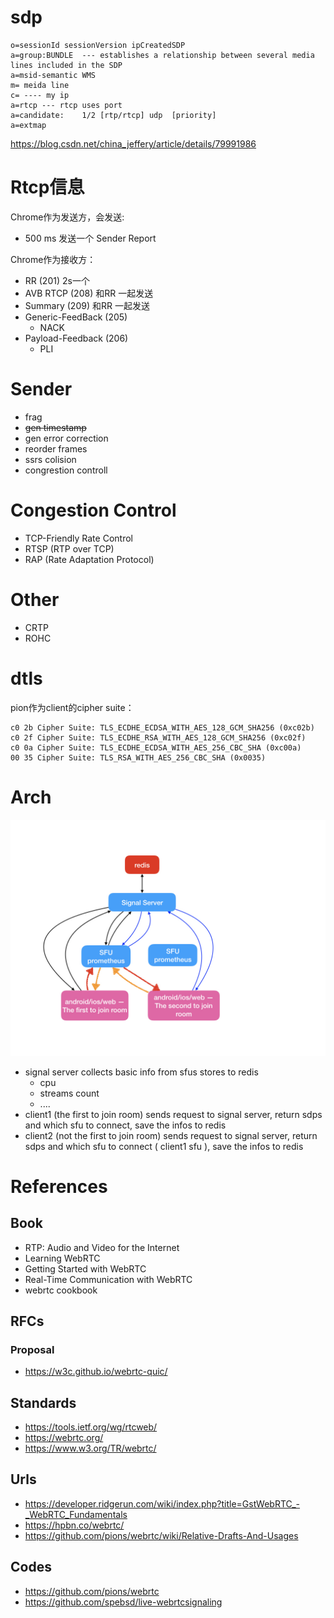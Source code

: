 

# sdp

```
o=sessionId sessionVersion ipCreatedSDP
a=group:BUNDLE  --- establishes a relationship between several media lines included in the SDP
a=msid-semantic WMS
m= meida line
c= ---- my ip
a=rtcp --- rtcp uses port
a=candidate:    1/2 [rtp/rtcp] udp  [priority] 
a=extmap 
```

https://blog.csdn.net/china_jeffery/article/details/79991986


# Rtcp信息

Chrome作为发送方，会发送:

* 500 ms 发送一个 Sender Report

Chrome作为接收方：

* RR (201) 2s一个
* AVB RTCP (208) 和RR 一起发送
* Summary (209) 和RR 一起发送
* Generic-FeedBack (205)
  * NACK
* Payload-Feedback (206)
  * PLI
  

# Sender

* frag
* ~~gen timestamp~~
* gen error correction
* reorder frames
* ssrs colision
* congrestion controll

# Congestion Control

* TCP-Friendly Rate Control
* RTSP (RTP over TCP)
* RAP (Rate Adaptation Protocol)

# Other 

* CRTP
* ROHC




# dtls




pion作为client的cipher suite：

```
c0 2b Cipher Suite: TLS_ECDHE_ECDSA_WITH_AES_128_GCM_SHA256 (0xc02b)
c0 2f Cipher Suite: TLS_ECDHE_RSA_WITH_AES_128_GCM_SHA256 (0xc02f)
c0 0a Cipher Suite: TLS_ECDHE_ECDSA_WITH_AES_256_CBC_SHA (0xc00a)
00 35 Cipher Suite: TLS_RSA_WITH_AES_256_CBC_SHA (0x0035)
```






# Arch

![架构](webrtc.002.jpeg)


* signal server collects basic info from sfus stores to redis
  * cpu
  * streams count
  * ....
* client1 (the first to join room) sends request to signal server, return sdps and which sfu to connect, save the infos to redis
* client2 (not the first to join room) sends request to signal server, return sdps and which sfu to connect ( client1 sfu ), save the infos to redis





# References

## Book 

* RTP: Audio and Video for the Internet 
* Learning WebRTC
* Getting Started with WebRTC
* Real-Time Communication with WebRTC
* webrtc cookbook

## RFCs

### Proposal

* https://w3c.github.io/webrtc-quic/

## Standards

* https://tools.ietf.org/wg/rtcweb/
* https://webrtc.org/
* https://www.w3.org/TR/webrtc/

## Urls

* https://developer.ridgerun.com/wiki/index.php?title=GstWebRTC_-_WebRTC_Fundamentals
* https://hpbn.co/webrtc/
* https://github.com/pions/webrtc/wiki/Relative-Drafts-And-Usages

## Codes

* https://github.com/pions/webrtc
* https://github.com/spebsd/live-webrtcsignaling
